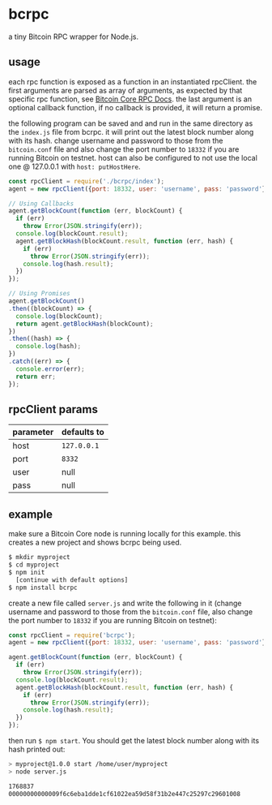 # bcrpc

a tiny Bitcoin RPC wrapper for Node.js.

## usage

each rpc function is exposed as a function in an instantiated rpcClient. the first arguments are parsed as array of arguments, as expected by that specific rpc function, see [Bitcoin Core RPC Docs](https://bitcoincore.org/en/doc). the last argument is an optional callback function, if no callback is provided, it will return a promise.

the following program can be saved and and run in the same directory as the ```index.js``` file from bcrpc. it will print out the latest block number along with its hash. change username and password to those from the ```bitcoin.conf``` file and also change the port number to ```18332``` if you are running Bitcoin on testnet. host can also be configured to not use the local one @ 127.0.0.1 with `host: putHostHere`.

```js
const rpcClient = require('./bcrpc/index');
agent = new rpcClient({port: 18332, user: 'username', pass: 'password'});

// Using Callbacks
agent.getBlockCount(function (err, blockCount) {
  if (err)
    throw Error(JSON.stringify(err));
  console.log(blockCount.result);
  agent.getBlockHash(blockCount.result, function (err, hash) {
    if (err)
      throw Error(JSON.stringify(err));
    console.log(hash.result);
  })
});

// Using Promises
agent.getBlockCount()
.then((blockCount) => {
  console.log(blockCount);
  return agent.getBlockHash(blockCount);
})
.then((hash) => {
  console.log(hash);
})
.catch((err) => {
  console.error(err);
  return err;
});
```

## rpcClient params

parameter | defaults to
----------|---------
host | `127.0.0.1`
port | `8332`
user | null
pass | null

## example

make sure a Bitcoin Core node is running locally for this example. this creates a new project and shows bcrpc being used.

```sh
$ mkdir myproject
$ cd myproject
$ npm init
  [continue with default options]
$ npm install bcrpc
```

create a new file called ```server.js``` and write the following in it (change username and password to those from the ```bitcoin.conf``` file, also change the port number to ```18332``` if you are running Bitcoin on testnet):

```js
const rpcClient = require('bcrpc');
agent = new rpcClient({port: 18332, user: 'username', pass: 'password'});

agent.getBlockCount(function (err, blockCount) {
  if (err)
    throw Error(JSON.stringify(err));
  console.log(blockCount.result);
  agent.getBlockHash(blockCount.result, function (err, hash) {
    if (err)
      throw Error(JSON.stringify(err));
    console.log(hash.result);
  })
});
```

then run ```$ npm start```. You should get the latest block number along with its hash printed out:

```sh
> myproject@1.0.0 start /home/user/myproject
> node server.js

1768837
00000000000009f6c6eba1dde1cf61022ea59d58f31b2e447c25297c29601008
```
